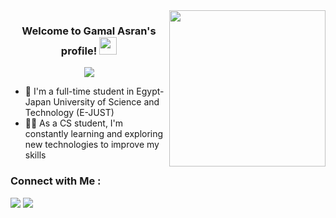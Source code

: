 
<img width="250" align="right" src="https://c.tenor.com/_DOBjnGspYAAAAAM/code-coding.gif">

<h3 align="center">
  Welcome to Gamal Asran's profile!
  <img src="https://media.giphy.com/media/hvRJCLFzcasrR4ia7z/giphy.gif" width="28">
</h3>

<!-- Typing SVG by DenverCoder1 - https://github.com/DenverCoder1/readme-typing-svg -->
<p align="center">
  <a href="https://github.com/DenverCoder1/readme-typing-svg"><img src="https://readme-typing-svg.herokuapp.com/?lines=Now-Status;Learning%20Artificial%20intelligence&font=Fira%20Code&center=true&width=440&height=45&color=f75c7e&vCenter=true&size=22"></a>
</p> 

- 🏢 I'm a full-time student in Egypt-Japan University of Science and Technology (E-JUST)
- 👨‍💻 As a CS student, I'm constantly learning and exploring new technologies to improve my skills


### Connect with Me :

<a href="https://www.linkedin.com/in/gamal-asran/" target="_blank"><img src="https://img.shields.io/badge/-Gamal%20Asran-0077B5?style=for-the-badge&logo=Linkedin&logoColor=white"/></a>
<a href="https://t.me/gamal_asran" target="_blank"><img src="https://img.shields.io/badge/-Gamal%20Asran-0077B5?style=for-the-badge&logo=Telegram&logoColor=white"/></a>
